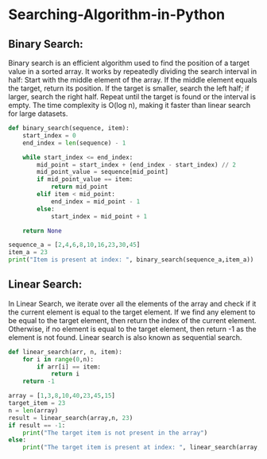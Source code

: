 # Searching-Algorithm-in-Python

## Binary Search:
Binary search is an efficient algorithm used to find the position of a target value in a sorted array. It works by repeatedly dividing the search interval in half:
Start with the middle element of the array.
If the middle element equals the target, return its position.
If the target is smaller, search the left half; if larger, search the right half.
Repeat until the target is found or the interval is empty.
The time complexity is O(log n), making it faster than linear search for large datasets.

```python
def binary_search(sequence, item):
    start_index = 0
    end_index = len(sequence) - 1

    while start_index <= end_index:
        mid_point = start_index + (end_index - start_index) // 2
        mid_point_value = sequence[mid_point]
        if mid_point_value == item:
            return mid_point
        elif item < mid_point:
            end_index = mid_point - 1
        else:
            start_index = mid_point + 1

    return None

sequence_a = [2,4,6,8,10,16,23,30,45]
item_a = 23
print("Item is present at index: ", binary_search(sequence_a,item_a))
```

## Linear Search:
In Linear Search, we iterate over all the elements of the array and check if it the current element is equal to the target element. If we find any element to be equal to the target element, then return the index of the current element. Otherwise, if no element is equal to the target element, then return -1 as the element is not found. Linear search is also known as sequential search.

``` python
def linear_search(arr, n, item):
    for i in range(0,n):
        if arr[i] == item:
            return i
    return -1

array = [1,3,8,10,40,23,45,15]
target_item = 23
n = len(array)
result = linear_search(array,n, 23)
if result == -1:
    print("The target item is not present in the array")
else:
    print("The target item is present at index: ", linear_search(array, n, 23))
```

